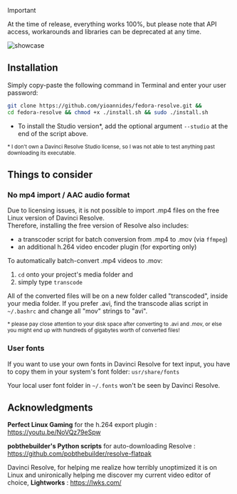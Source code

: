 > [!IMPORTANT]
> At the time of release, everything works 100%, but please note that API access, workarounds and libraries can be deprecated at any time.

![showcase](https://github.com/user-attachments/assets/0314d0d3-dbd7-4fd8-a712-00465affbbdc)

## Installation

Simply copy-paste the following command in Terminal and enter your user password:
```sh
git clone https://github.com/yioannides/fedora-resolve.git &&
cd fedora-resolve && chmod +x ./install.sh && sudo ./install.sh
```
- To install the Studio version*, add the optional argument `--studio` at the end of the script above.

<sup>* I don't own a Davinci Resolve Studio license, so I was not able to test anything past downloading its executable.

## Things to consider

### No mp4 import / AAC audio format

Due to licensing issues, it is not possible to import .mp4 files on the free Linux version of Davinci Resolve.<br>
Therefore, installing the free version of Resolve also includes:
- a transcoder script for batch conversion from .mp4 to .mov (via `ffmpeg`)
- an additional h.264 video encoder plugin (for exporting only)

To automatically batch-convert .mp4 videos to .mov: 
1. `cd` onto your project's media folder and
2. simply type `transcode`

All of the converted files will be on a new folder called "transcoded", inside your media folder. If you prefer .avi, find the transcode alias script in `~/.bashrc` and change all "mov" strings to "avi".

<sup>* please pay close attention to your disk space after converting to .avi and .mov, or else you might end up with hundreds of gigabytes worth of converted files!

### User fonts

If you want to use your own fonts in Davinci Resolve for text input, you have to copy them in your system's font folder: `usr/share/fonts`

Your local user font folder in `~/.fonts` won't be seen by Davinci Resolve.


## Acknowledgments

<b>Perfect Linux Gaming</b> for the h.264 export plugin : https://youtu.be/NoVQz79eSpw

<b>pobthebuilder's Python scripts</b> for auto-downloading Resolve : https://github.com/pobthebuilder/resolve-flatpak

Davinci Resolve, for helping me realize how terribly unoptimized it is on Linux and unironically helping me discover my current video editor of choice, <b>Lightworks</b> : https://lwks.com/

